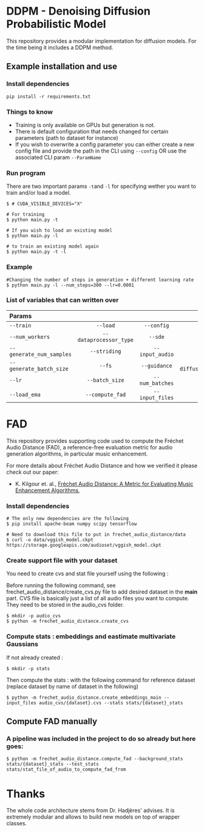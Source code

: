 # DDPM - Denoising Diffusion Probabilistic Model

This repository provides a modular implementation for diffusion models. For the time being it includes a DDPM method.


## Example installation and use

### Install dependencies

```
pip install -r requirements.txt
```


### Things to know

- Training is only available on GPUs but generation is not. 
- There is default configuration that needs changed for certain parameters (path to dataset for instance)
- If you wish to overwrite a config parameter you can either create a new config file and provide the path in the CLI using `--config` 
  OR use the associated CLI param `--ParamName`

### Run program

There are two important params `-t`and `-l` for specifying wether you want to train and/or load a model.

```
$ # CUDA_VISIBLE_DEVICES="X"

# For training
$ python main.py -t

# If you wish to load an existing model
$ python main.py -l 

# to train an existing model again
$ python main.py -t -l
```

### Example

```
#Changing the number of steps in generation + different learning rate
$ python main.py -l --num_steps=300 --lr=0.0001
```

### List of variables that can written over

| Params      |  |       |   |
| :---        |    :----:   |    :----:     |  ---: |
| ```--train``` | ```--load``` | ```--config``` | ```--num_steps```|
| ```--num_workers``` | ```--dataprocessor_type``` | ```--sde``` | ```--sampler_name```|
| ```--generate_num_samples``` | ```--striding``` | ```--input_audio``` | ```--output_audio```|
| ```--generate_batch_size``` | ```--fs``` | ```--guidance``` | ```--diffusion_model_type```|
| ```--lr``` | ```--batch_size``` | ```--num_batches``` | ```--ema_rate```|
| ```--load_ema``` | ```--compute_fad``` | ```--input_files``` | ```--stats```|

# FAD

This repository provides supporting code used to compute the Fréchet Audio Distance (FAD), a reference-free evaluation metric for audio generation algorithms, in particular music enhancement.

For more details about Fréchet Audio Distance and how we verified it please check out our paper:

* K. Kilgour et. al.,
  [Fréchet Audio Distance: A Metric for Evaluating Music Enhancement Algorithms](https://arxiv.org/abs/1812.08466),

### Install dependencies

```shell
# The only new dependencies are the following
$ pip install apache-beam numpy scipy tensorflow

# Need to download this file to put in frechet_audio_distance/data
$ curl -o data/vggish_model.ckpt https://storage.googleapis.com/audioset/vggish_model.ckpt
```

### Create support file with your dataset

You need to create cvs and stat file yourself using the following : 

Before running the following command, see frechet_audio_distance/create_cvs.py file to add desired dataset in the __main__ part. CVS file is basically just a list of all audio files you want to compute. They need to be stored in the audio_cvs folder.

```shell
$ mkdir -p audio_cvs
$ python -m frechet_audio_distance.create_cvs
```

### Compute stats : embeddings and eastimate multivariate Gaussians
If not already created :
```shell
$ mkdir -p stats
```

Then compute the stats : with the following command for reference dataset (replace dataset by name of dataset in the following)

```shell
$ python -m frechet_audio_distance.create_embeddings_main --input_files audio_cvs/{dataset}.cvs --stats stats/{dataset}_stats
```

## Compute FAD manually
### A pipeline was included in the project to do so already but here goes: 
```shell
$ python -m frechet_audio_distance.compute_fad --background_stats stats/{dataset}_stats --test_stats stats/stat_file_of_audio_to_compute_fad_from

```

# Thanks

The whole code architecture stems from Dr. Hadjères' advises. It is extremely modular and allows to build new models on top of wrapper classes.

